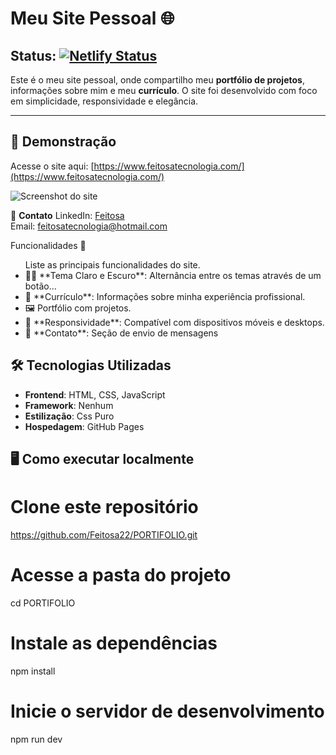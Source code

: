 # Meu Site Pessoal 🌐

## **Status**: [![Netlify Status](https://api.netlify.com/api/v1/badges/95888b12-1cd0-4481-87df-27a51aed9d6c/deploy-status)](https://app.netlify.com/sites/curious-phoenix-469c30/deploys)

Este é o meu site pessoal, onde compartilho meu **portfólio de projetos**, informações sobre mim e meu **currículo**. O site foi desenvolvido com foco em simplicidade, responsividade e elegância.

---

## 🚀 Demonstração

Acesse o site aqui: [https://www.feitosatecnologia.com/](https://www.feitosatecnologia.com/)

![Screenshot do site](https://www.feitosatecnologia.com/screenshot.png)

💬 **Contato**
LinkedIn: [Feitosa](https://linkedin.com/in/feitosa22)  
Email: [feitosatecnologia@hotmail.com](mailto:feitosatecnologia@hotmail.com)

Funcionalidades 🍔

<ul>Liste as principais funcionalidades do site.
<li>🌟🌙 **Tema Claro e Escuro**: Alternância entre os temas através de um botão...</li>
<li>📄 **Currículo**: Informações sobre minha experiência profissional.</li>
<li>🖼️ Portfólio com projetos.</li>
<li>📱 **Responsividade**: Compatível com dispositivos móveis e desktops.</li>
<li>📧 **Contato**: Seção de envio de mensagens</li>
</ul>

## 🛠️ Tecnologias Utilizadas

- **Frontend**: HTML, CSS, JavaScript
- **Framework**: Nenhum
- **Estilização**: Css Puro
- **Hospedagem**: GitHub Pages

## 🖥️ Como executar localmente

# Clone este repositório

https://github.com/Feitosa22/PORTIFOLIO.git

# Acesse a pasta do projeto

cd PORTIFOLIO

# Instale as dependências

npm install

# Inicie o servidor de desenvolvimento

npm run dev
